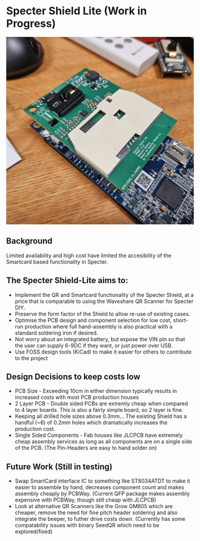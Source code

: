 # Specter Shield Lite (Work in Progress)

![](shield_lite_image.jpg)

## Background
Limited availability and high cost have limited the accesibility of the Smartcard based functionality in Specter.

## The Specter Shield-Lite aims to:
+ Implement the QR and Smartcard functionality of the Specter Shield, at a price that is comparable to using the Waveshare QR Scanner for Specter DIY.
+ Preserve the form factor of the Shield to allow re-use of existing cases.
+ Optimise the PCB design and component selection for low cost, short-run production where full hand-assembly is also practical with a standard soldering iron if desired. 
+ Not worry about an integrated battery, but expose the VIN pin so that the user can supply 6-9DC if they want, or just power over USB.
+ Use FOSS design tools (KiCad) to make it easier for others to contribute to the project

## Design Decisions to keep costs low
+ PCB Size - Exceeding 10cm in either dimension typically results in increased costs with most PCB production houses
+ 2 Layer PCB - Double sided PCBs are extremly cheap when compared to 4 layer boards. This is also a fairly simple board, so 2 layer is fine.
+ Keeping all drilled hole sizes above 0.3mm... The existing Shield has a handful (~6) of 0.2mm holes which dramatically increases the production cost.
+ Single Sided Components - Fab houses like JLCPCB have extremely cheap assembly services as long as all components are on a single side of the PCB. (The Pin-Headers are easy to hand solder on)

## Future Work (Still in testing)
+ Swap SmartCard interface IC to something like ST8034ATDT to make it easier to assemble by hand, decreases component count and makes assembly cheaply by PCBWay. (Current QFP package makes assembly expensive with PCBWay, though still cheap with JLCPCB)
+ Look at alternative QR Scanners like the Grow GM805 which are cheaper, remove the need for fine pitch header soldering and also integrate the beeper, to futher drive costs down. (Currently has some compatability issues with binary SeedQR which need to be explored/fixed)